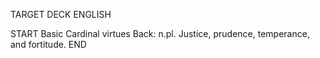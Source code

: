 TARGET DECK
ENGLISH

START
Basic
Cardinal virtues
Back: n.pl. Justice, prudence, temperance, and fortitude.
END
